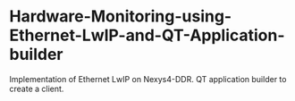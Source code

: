 # Hardware-Monitoring-using-Ethernet-LwIP-and-QT-Application-builder
Implementation of Ethernet LwIP on Nexys4-DDR. QT application builder to create a client.  
